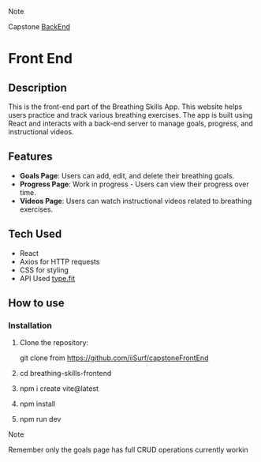 > [!Note]
> Capstone [BackEnd](https://github.com/iiSurf/capstoneBackEnd)


# Front End

## Description

This is the front-end part of the Breathing Skills App. This website helps users practice and track various breathing exercises. The app is built using React and interacts with a back-end server to manage goals, progress, and instructional videos. 

## Features

- **Goals Page**: Users can add, edit, and delete their breathing goals.
- **Progress Page**: Work in progress - Users can view their progress over time.
- **Videos Page**: Users can watch instructional videos related to breathing exercises.

## Tech Used

- React
- Axios for HTTP requests
- CSS for styling
- API Used [type.fit](https://type.fit/api/quotes)

## How to use

### Installation

1. Clone the repository:

   git clone from https://github.com/iiSurf/capstoneFrontEnd

2. cd breathing-skills-frontend

3. npm i create vite@latest

4. npm install

5. npm run dev

> [!Note]
> Remember only the goals page has full CRUD operations currently workin